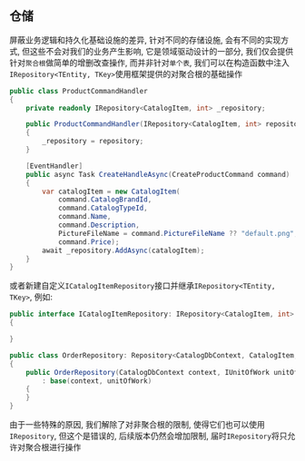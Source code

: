 ## 仓储

屏蔽业务逻辑和持久化基础设施的差异, 针对不同的存储设施, 会有不同的实现方式, 但这些不会对我们的业务产生影响, 它是领域驱动设计的一部分, 我们仅会提供针对`聚合根`做简单的增删改查操作, 而并非针对`单个表`, 我们可以在构造函数中注入`IRepository<TEntity, TKey>`使用框架提供的对聚合根的基础操作

``` c#
public class ProductCommandHandler
{
    private readonly IRepository<CatalogItem, int> _repository;

    public ProductCommandHandler(IRepository<CatalogItem, int> repository)
    {
        _repository = repository;
    }

    [EventHandler]
    public async Task CreateHandleAsync(CreateProductCommand command)
    {
        var catalogItem = new CatalogItem(
            command.CatalogBrandId, 
            command.CatalogTypeId, 
            command.Name,
            command.Description,
            PictureFileName = command.PictureFileName ?? "default.png",
            command.Price);
        await _repository.AddAsync(catalogItem);
    }
}
```

或者新建自定义`ICatalogItemRepository`接口并继承`IRepository<TEntity, TKey>`, 例如:

```c#
public interface ICatalogItemRepository: IRepository<CatalogItem, int>
{

}

public class OrderRepository: Repository<CatalogDbContext, CatalogItem, Guid>, ICatalogItemRepository
{
    public OrderRepository(CatalogDbContext context, IUnitOfWork unitOfWork) 
        : base(context, unitOfWork)
    {
    }
}
```

由于一些特殊的原因, 我们解除了对非聚合根的限制, 使得它们也可以使用`IRepository`, 但这个是错误的, 后续版本仍然会增加限制, 届时`IRepository`将只允许对聚合根进行操作